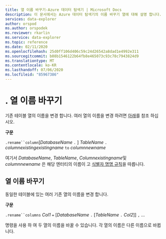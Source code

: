 ```yaml
---
title: 열 이름 바꾸기-Azure 데이터 탐색기 | Microsoft Docs
description: 이 문서에서는 Azure 데이터 탐색기의 이름 바꾸기 열에 대해 설명 합니다.
services: data-explorer
author: orspod
ms.author: orspodek
ms.reviewer: rkarlin
ms.service: data-explorer
ms.topic: reference
ms.date: 02/11/2020
ms.openlocfilehash: 25d0ff106d406c59c24d26542a8dad1e4992e311
ms.sourcegitcommit: b08b1546122b64fb8e465073c93c78c7943824d9
ms.translationtype: MT
ms.contentlocale: ko-KR
ms.lasthandoff: 07/06/2020
ms.locfileid: "85967386"
---
```

# <a name="rename-column"></a>. 열 이름 바꾸기

기존 테이블 열의 이름을 변경 합니다.
여러 열의 이름을 변경 하려면 [아래](#rename-columns)를 참조 하십시오.

**구문**

`.rename``column`[*DatabaseName* `.` ] *TableName* `.` *columnexistingexistingname* `to` *columnnewname*

여기서 *DatabaseName*, *TableName*, *Columnexistingname*및 *columnnewname* 은 해당 엔터티의 이름이 고 [식별자 명명 규칙](../query/schema-entities/entity-names.md)을 따릅니다.

## <a name="rename-columns"></a>열 이름 바꾸기

동일한 테이블에 있는 여러 기존 열의 이름을 변경 합니다.

**구문**

`.rename``columns` *Col1* `=` [*DatabaseName* `.` [*TableName* `.` *Col2*]] `,` ...

명령을 사용 하 여 두 열의 이름을 바꿀 수 있습니다. 각 열의 이름은 다른 이름으로 바뀝니다.